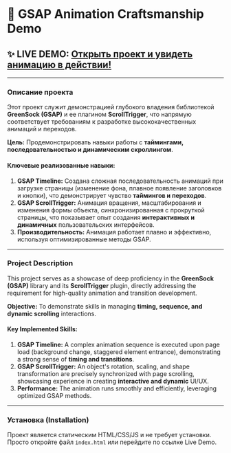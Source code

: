 # 🌟 GSAP Animation Craftsmanship Demo

## ✨ LIVE DEMO: [Открыть проект и увидеть анимацию в действии!](<ССЫЛКА НА GITHUB PAGES>)

---

### Описание проекта 

Этот проект служит демонстрацией глубокого владения библиотекой **GreenSock (GSAP)** и ее плагином **ScrollTrigger**, что напрямую соответствует требованиям к разработке высококачественных анимаций и переходов.

**Цель:** Продемонстрировать навыки работы с **таймингами, последовательностью и динамическим скроллингом**.

#### Ключевые реализованные навыки:

1.  **GSAP Timeline:** Создана сложная последовательность анимаций при загрузке страницы (изменение фона, плавное появление заголовков и кнопки), что демонстрирует чувство **таймингов и переходов**.
2.  **GSAP ScrollTrigger:** Анимация вращения, масштабирования и изменения формы объекта, синхронизированная с прокруткой страницы, что показывает опыт создания **интерактивных и динамичных** пользовательских интерфейсов.
3.  **Производительность:** Анимация работает плавно и эффективно, используя оптимизированные методы GSAP.

---

### Project Description 

This project serves as a showcase of deep proficiency in the **GreenSock (GSAP)** library and its **ScrollTrigger** plugin, directly addressing the requirement for high-quality animation and transition development.

**Objective:** To demonstrate skills in managing **timing, sequence, and dynamic scrolling** interactions.

#### Key Implemented Skills:

1.  **GSAP Timeline:** A complex animation sequence is executed upon page load (background change, staggered element entrance), demonstrating a strong sense of **timing and transitions**.
2.  **GSAP ScrollTrigger:** An object's rotation, scaling, and shape transformation are precisely synchronized with page scrolling, showcasing experience in creating **interactive and dynamic** UI/UX.
3.  **Performance:** The animation runs smoothly and efficiently, leveraging optimized GSAP methods.

---

### Установка (Installation)

Проект является статическим HTML/CSS/JS и не требует установки. Просто откройте файл `index.html` или перейдите по ссылке Live Demo.
